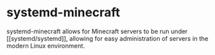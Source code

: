 # systemd-minecraft
systemd-minecraft allows for Minecraft servers to be run under [[systemd/systemd]], allowing for easy administration of servers in the modern Linux environment.
